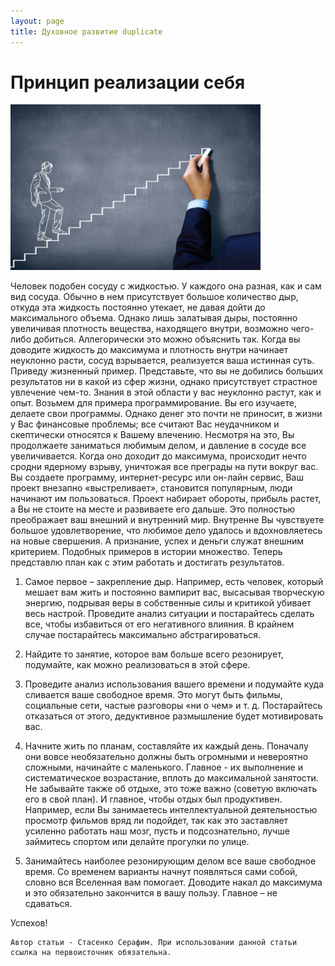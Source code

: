 ```yaml
---
layout: page
title: Духовное развитие duplicate
---
```


# Принцип реализации себя

<img src="/images/slider/ПРН.jpg" alt="духовное развитие" class="pull-left" title="Title" width="400" />

Человек подобен сосуду с жидкостью. У каждого она разная, как и сам вид сосуда. Обычно в нем присутствует большое количество дыр, откуда эта жидкость постоянно утекает, не давая дойти до максимального объема. Однако лишь залатывая дыры, постоянно увеличивая плотность вещества, находящего внутри, возможно чего-либо добиться. Аллегорически это можно объяснить так. Когда вы доводите жидкость до максимума и плотность внутри начинает неуклонно расти, сосуд взрывается, реализуется  ваша истинная суть. 
Приведу жизненный пример. Представьте, что вы не добились больших результатов ни в какой из сфер жизни, однако присутствует страстное увлечение чем-то. Знания в этой области у вас неуклонно растут, как и опыт. Возьмем для примера программирование. Вы его изучаете, делаете свои программы. Однако денег это почти не приносит, в жизни у Вас финансовые проблемы; все считают Вас неудачником и скептически относятся к Вашему влечению. Несмотря на это, Вы продолжаете заниматься любимым делом, и давление в сосуде все увеличивается. Когда оно доходит до максимума, происходит нечто сродни ядерному взрыву, уничтожая все преграды на пути вокруг вас. Вы создаете программу, интернет-ресурс или  он-лайн сервис, Ваш проект внезапно «выстреливает», становится популярным, люди начинают им пользоваться. Проект набирает обороты, прибыль растет, а Вы не стоите на месте и развиваете его дальше. Это полностью преображает ваш внешний и внутренний мир. Внутренне Вы чувствуете большое удовлетворение, что любимое дело удалось и вдохновляетесь на новые свершения. А признание, успех и деньги служат внешним критерием. Подобных примеров в истории множество. 
Теперь представлю план как с этим работать и достигать результатов.

1) Самое первое – закрепление дыр. Например, есть человек, который мешает вам жить и постоянно вампирит вас, высасывая творческую энергию, подрывая веры в собственные силы и критикой убивает весь настрой. Проведите анализ ситуации и постарайтесь сделать все, чтобы избавиться от его негативного влияния. В крайнем случае постарайтесь максимально абстрагироваться. 

2) Найдите то занятие, которое вам больше всего резонирует, подумайте, как можно реализоваться в этой сфере. 

3) Проведите анализ использования вашего времени и подумайте куда сливается ваше свободное время. Это могут быть фильмы, социальные сети, частые разговоры «ни о чем» и т. д. Постарайтесь отказаться от этого, дедуктивное размышление будет мотивировать вас.

4) Начните жить по планам, составляйте их каждый день. Поначалу они вовсе необязательно должны быть огромными и невероятно сложными, начинайте с маленького. Главное - их выполнение и систематическое возрастание, вплоть до максимальной занятости. Не забывайте также об отдыхе, это тоже важно (советую включать его в свой план). И главное, чтобы отдых был продуктивен. Например, если Вы занимаетесь интеллектуальной деятельностью просмотр фильмов вряд ли подойдет, так как это заставляет усиленно работать наш мозг, пусть и подсознательно, лучше займитесь спортом или делайте прогулки по улице.

5) Занимайтесь наиболее резонирующим делом все ваше свободное время. Со временем варианты начнут появляться сами собой, словно вся Вселенная вам помогает.  Доводите накал до максимума и это обязательно закончится в вашу пользу. Главное – не сдаваться.

Успехов!

	Автор статьи - Стасенко Серафим. При использовании данной статьи ссылка на первоисточник обязательна.

